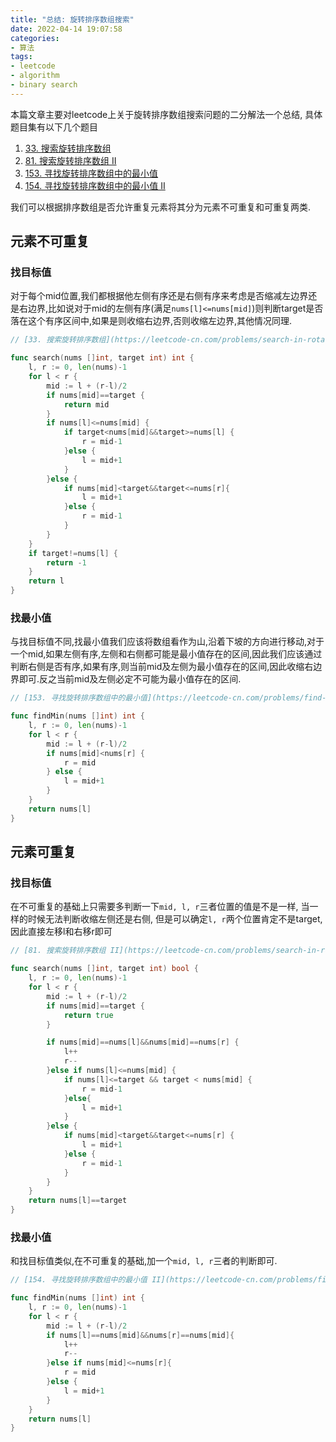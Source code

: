 ```yaml
---
title: "总结: 旋转排序数组搜索"
date: 2022-04-14 19:07:58
categories:
- 算法
tags:
- leetcode
- algorithm
- binary search
---
```


本篇文章主要对leetcode上关于旋转排序数组搜索问题的二分解法一个总结, 具体题目集有以下几个题目
1. [33. 搜索旋转排序数组](https://leetcode-cn.com/problems/search-in-rotated-sorted-array/)
2. [81. 搜索旋转排序数组 II](https://leetcode-cn.com/problems/search-in-rotated-sorted-array-ii/)
3. [153. 寻找旋转排序数组中的最小值](https://leetcode-cn.com/problems/find-minimum-in-rotated-sorted-array/)
4. [154. 寻找旋转排序数组中的最小值 II](https://leetcode-cn.com/problems/find-minimum-in-rotated-sorted-array-ii/)
<!-- more -->

我们可以根据排序数组是否允许重复元素将其分为元素不可重复和可重复两类.

## 元素不可重复

### 找目标值
对于每个mid位置,我们都根据他左侧有序还是右侧有序来考虑是否缩减左边界还是右边界,比如说对于mid的左侧有序(满足`nums[l]<=nums[mid]`)则判断target是否落在这个有序区间中,如果是则收缩右边界,否则收缩左边界,其他情况同理.
```go
// [33. 搜索旋转排序数组](https://leetcode-cn.com/problems/search-in-rotated-sorted-array/)

func search(nums []int, target int) int {
	l, r := 0, len(nums)-1
	for l < r {
		mid := l + (r-l)/2
		if nums[mid]==target {
			return mid
		}
		if nums[l]<=nums[mid] {
			if target<nums[mid]&&target>=nums[l] {
				r = mid-1
			}else {
				l = mid+1
			}
		}else {
			if nums[mid]<target&&target<=nums[r]{
				l = mid+1
			}else {
				r = mid-1
			}
		}
	}
	if target!=nums[l] {
		return -1
	}
	return l
}
```

### 找最小值
与找目标值不同,找最小值我们应该将数组看作为山,沿着下坡的方向进行移动,对于一个mid,如果左侧有序,左侧和右侧都可能是最小值存在的区间,因此我们应该通过判断右侧是否有序,如果有序,则当前mid及左侧为最小值存在的区间,因此收缩右边界即可.反之当前mid及左侧必定不可能为最小值存在的区间.
```go
// [153. 寻找旋转排序数组中的最小值](https://leetcode-cn.com/problems/find-minimum-in-rotated-sorted-array/)

func findMin(nums []int) int {
    l, r := 0, len(nums)-1
    for l < r {
        mid := l + (r-l)/2
        if nums[mid]<nums[r] {
            r = mid
        } else {
            l = mid+1
        }
    }
    return nums[l]
}
```

## 元素可重复

### 找目标值
在不可重复的基础上只需要多判断一下`mid, l, r`三者位置的值是不是一样, 当一样的时候无法判断收缩左侧还是右侧, 但是可以确定`l, r`两个位置肯定不是target, 因此直接左移l和右移r即可
```go
// [81. 搜索旋转排序数组 II](https://leetcode-cn.com/problems/search-in-rotated-sorted-array-ii/)

func search(nums []int, target int) bool {
    l, r := 0, len(nums)-1
    for l < r {
        mid := l + (r-l)/2
        if nums[mid]==target {
            return true
        }

        if nums[mid]==nums[l]&&nums[mid]==nums[r] {
            l++
            r--
        }else if nums[l]<=nums[mid] {
            if nums[l]<=target && target < nums[mid] {
                r = mid-1
            }else{
                l = mid+1
            }
        }else {
            if nums[mid]<target&&target<=nums[r] {
                l = mid+1
            }else {
                r = mid-1
            }
        }
    }
    return nums[l]==target
}
```

### 找最小值
和找目标值类似,在不可重复的基础,加一个`mid, l, r`三者的判断即可.
```go
// [154. 寻找旋转排序数组中的最小值 II](https://leetcode-cn.com/problems/find-minimum-in-rotated-sorted-array-ii/)

func findMin(nums []int) int {
    l, r := 0, len(nums)-1
    for l < r {
        mid := l + (r-l)/2
        if nums[l]==nums[mid]&&nums[r]==nums[mid]{
            l++
            r--
        }else if nums[mid]<=nums[r]{
            r = mid
        }else {
            l = mid+1
        }
    }
    return nums[l]
}
```